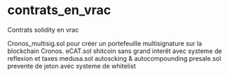 # contrats_en_vrac
Contrats solidity en vrac

Cronos_multisig.sol pour créer un portefeuille multisignature sur la blockchain Cronos. 
eCAT.sol shitcoin sans grand interêt avec systeme de reflexion et taxes 
medusa.sol autoscking & autocompounding
presale.sol prevente de jeton avec systeme de whitelist
